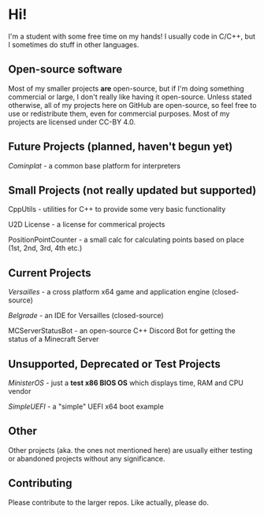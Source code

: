 # Hi!
I'm a student with some free time on my hands! I usually code in C/C++, but I sometimes do stuff in other languages.

## Open-source software
Most of my smaller projects **are** open-source, but if I'm doing something commercial or large, I don't really like having it open-source.
Unless stated otherwise, all of my projects here on GitHub are open-source, so feel free to use or redistribute them, even for commercial purposes.
Most of my projects are licensed under CC-BY 4.0.

## Future Projects (planned, haven't begun yet)

*Cominplat* - a common base platform for interpreters

## Small Projects (not really updated but supported)

CppUtils - utilities for C++ to provide some very basic functionality

U2D License - a license for commerical projects

PositionPointCounter - a small calc for calculating points based on place (1st, 2nd, 3rd, 4th etc.)

## Current Projects
*Versailles* - a cross platform x64 game and application engine (closed-source)

*Belgrade* - an IDE for Versailles (closed-source)

MCServerStatusBot - an open-source C++ Discord Bot for getting the status of a Minecraft Server

## Unsupported, Deprecated or Test Projects
*MinisterOS* - just a **test x86 BIOS OS** which displays time, RAM and CPU vendor

*SimpleUEFI* - a "simple" UEFI x64 boot example

## Other

Other projects (aka. the ones not mentioned here) are usually either testing or abandoned projects without any significance.

## Contributing
Please contribute to the larger repos. Like actually, please do.
